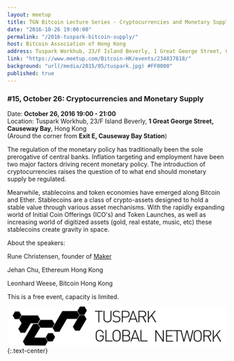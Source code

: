 ```yaml
---
layout: meetup
title: TGN Bitcoin Lecture Series - Cryptocurrencies and Monetary Supply
date: "2016-10-26 19:00:00"
permalink: "/2016-tuspark-bitcoin-supply/"
host: Bitcoin Association of Hong Kong
address: Tuspark Workhub, 23/F Island Beverly, 1 Great George Street, Causeway Bay, Hong Kong
link: "https://www.meetup.com/Bitcoin-HK/events/234837818/"
background: "url(/media/2015/05/tuspark.jpg) #FF0000"
published: true
---
```


### #15, October 26: Cryptocurrencies and Monetary Supply

Date: **October 26, 2016 19:00 - 21:00**     
Location: Tuspark Workhub, 23/F Island Beverly, **1 Great George Street, Causeway Bay**, Hong Kong     
(Around the corner from **Exit E, Causeway Bay Station**)     

The regulation of the monetary policy has traditionally been the sole prerogative of central banks. Inflation targeting and employment have been two major factors driving recent monetary policy. The introduction of cryptocurrencies raises the question of to what end should monetary supply be regulated.

Meanwhile, stablecoins and token economies have emerged along Bitcoin and Ether. Stablecoins are a class of crypto-assets designed to hold a stable value through various asset mechanisms. With the rapidly expanding world of Initial Coin Offerings (ICO's) and Token Launches, as well as increasing world of digitized assets (gold, real estate, music, etc) these stablecoins create gravity in space. 

About the speakers:

Rune Christensen, founder of [Maker](https://makerdao.com)

Jehan Chu, Ethereum Hong Kong

Leonhard Weese, Bitcoin Hong Kong

This is a free event, capacity is limited.

[![Tuspark Global Hub](/media/2015/10/tuspark.png)](http://tuspark.hk/)
{:.text-center}
